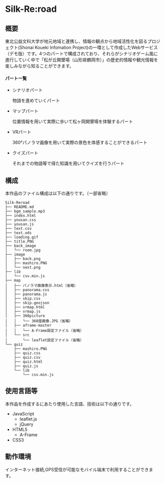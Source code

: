 Silk-Re:road
===============
## 概要
東北公益文科大学が地元地域と連携し、情報の観点から地域活性化を図るプロジェクト(Shonai Koueki Infomation Project)の一環として作成したWebサービス（デモ版）です。4つのパートで構成されており、それらがシナリオゲーム風に進行していく中で「松が丘開墾場（山形県鶴岡市）」の歴史的情報や観光情報を楽しみながら知ることができます。
#### パート一覧
* シナリオパート

    物語を進めていくパート
* マップパート

    位置情報を用いて実際に歩いて松ヶ岡開墾場を体験するパート
* VRパート

    360°パノラマ画像を用いて実際の景色を体感することができるパート
* クイズパート

    それまでの物語等で得た知識を用いてクイズを行うパート

## 構成
本作品のファイル構成は以下の通りです。（一部省略）
```
Silk-Reroad
├── README.md
├── bgm_sample.mp3
├── index.html
├── yousan.css
├── yousan.js
├── text.csv
├── text.ods
├── loading.gif
├── title.PNG
├── back_image
│   └── room.jpg
├── image
│   ├── back.png
│   ├── mashiro.PNG
│   └── next.png
├── lib
│   └── csv.min.js
├── map
│   ├── パノラマ画像表示.html（省略）
│   ├── panorama.css
│   ├── panorama.js
│   ├── skip.css
│   ├── skip.geojson
│   ├── vrmap.html
│   ├── vrmap.js
│   ├── 360picture
│   │   └── 360度画像.JPG（省略）
│   ├── aframe-master
│   │   └── A-Frame設定ファイル（省略）
│   └── src
│       └── leaflet設定ファイル（省略）
└── quiz
    ├── mashiro.PNG
    ├── quiz.css
    ├── quiz.csv
    ├── quiz.html
    ├── quiz.js
    └── lib
        └── csv.min.js

```

## 使用言語等
本作品を作成するにあたり使用した言語、技術は以下の通りです。
* JavaScript
  - leaflet.js
  - jQuery
* HTML5
  - A-Frame
* CSS3

## 動作環境
インターネット接続,GPS受信が可能なモバイル端末で利用することができます。
